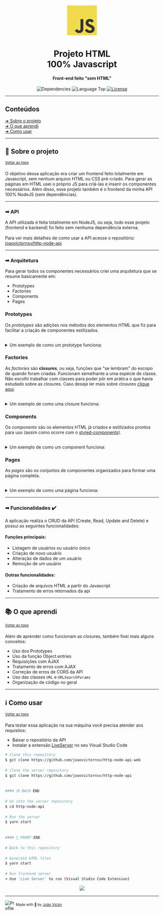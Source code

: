 <div align="center">
    <img src="https://raw.githubusercontent.com/devicons/devicon/master/icons/javascript/javascript-original.svg" width="100" />
    <h1>
        Projeto HTML<br>
        100% Javascript
    </h1>
    <h4>
        Front-end feito "sem HTML"
    </h4> 
    <img  alt="Dependencies"  src=https://img.shields.io/badge/dependecies-0-brightgreen.svg?style=flat-square">
    <img  alt="Language Top"  src="https://img.shields.io/github/languages/top/joaovictornsv/http-node-api-web">
     <a  href="https://github.com/joaovictornsv/http-node-api-web/blob/master/LICENSE">
        <img  alt="License"  src="https://img.shields.io/github/license/joaovictornsv/http-node-api-web">
    </a>
</div>

---

<h2 id="conteudos">Conteúdos</h2>

[➜ Sobre o projeto](#mag_right-sobre-o-projeto)<br>
[➜ O que aprendi](#books-o-que-aprendi)<br>
[➜ Como usar](#information_source-como-usar)<br>

---

## :mag_right: Sobre o projeto

<sup>[Voltar ao topo](#conteudos)</sup><br>

O objetivo dessa aplicação era criar um frontend feito totalmente em Javascript, sem nenhum arquivo HTML ou CSS pré-criado. Para gerar as páginas em HTML usei o próprio JS para criá-las e inserir os componentes necessários. Além disso, esse projeto também é o frontend da minha API 100% NodeJS (sem dependências).

---

### ➡ API
A API utilizada é feita totalmente em NodeJS, ou seja, todo esse projeto (frontend e backend) foi feito sem nenhuma dependência externa.
<br/><br/>
Para ver mais detalhes de como usar a API acesse o repositório: [joaovictornsv/http-node-api](https://github.com/joaovictornsv/http-node-api)

---

### ➡ Arquitetura
Para gerar todos os componentes necessários criei uma arquitetura que se resume basicamente em:
- Prototypes
- Factories
- Components
- Pages


### Prototypes
  Os *prototypes* são adições nos métodos dos elementos HTML que fiz para facilitar a criação de componentes estilizados.

  <br>

  <details>
    <summary>
      Um exemplo de como um prototype funciona:
    </summary>

```javascript
// Mudando a cor de um botao
const button = document.getElementById('btn')


// ❌ SEM PROTOTYPE
button.style.backgroundColor = 'blue'


// ✅ COM PROTOTYPE

// Criando uma função nova no prototype da tag 'button'
HTMLButtonElement.prototype.setCSS = function setCSS(new_css) {
  // add CSS in element
}

// Usando a função criada
button.setCSS({ color: 'blue'})

```
  </details>

### Factories
  As *factories* são **closures**, ou seja, funções que "se lembram" do escopo de quando foram criadas. Funcionam semelhante a uma espécie de classe. Não escolhi trabalhar com classes para poder pôr em prática o que havia estudado sobre as closures. Caso deseje ler mais sobre closures [clique aqui](https://developer.mozilla.org/pt-BR/docs/Web/JavaScript/Closures).
  
  <br>

  <details>
    <summary>
      Um exemplo de como uma closure funciona:
    </summary>
      
```javascript
// Cria um botão escrito 'Botão 1'
const button1 = makeButton({ value: 'Botão 1' });

// Cria outro botão escrito 'Botão 2'
const button2 = makeButton({ value: 'Botão 2' });



// Muda a cor do texto do Botão 1 para azul
button1.setCSS({ color: 'blue' })

// Muda a cor do texto do Botão 1 para Vermelho
button1.setCSS({ color: 'red' });


// Ambos os botões tem seus escopos próprios
```

  </details>

### Components
  Os *components* são os elementos HTML já criados e estilizados prontos para uso (assim como ocorre com o [styled-components](https://styled-components.com/)).
  
  <br>

  <details>
    <summary>
      Um exemplo de como um component funciona:
    </summary>
      
```javascript
// Criação de um elemento 'h1'
const title = makeText({tag: 'h1', value: 'Título Princiapl'});

// Estilização do elemento
titleMain.setCSS({
  fontSize: '22px',
  color: 'black',
  fontFamily: 'Arial, sans-serif'
});

export default title;
```

  </details>

### Pages
  As *pages* são os conjuntos de componentes organizados para formar uma página completa.
  
  <br>

  <details>
    <summary>
      Um exemplo de como uma página funciona:
    </summary>
      
```javascript
// Criação de um elemento 'h1'
import header from './components/header.js'
import title from './components/title.js'
import subtitle from './components/subtitle.js'

function HomePage() {
  // Adicionando components na div 'header'
  header.append(title);
  header.append(subtitle);
}

export default HomePage;
```

  </details>

---

### ➡ Funcionalidades ✔️
A aplicação realiza o CRUD da API (Create, Read, Update and Delete) e possui as seguintes funcionalidades:

#### Funções principais:
- Listagem de usuários ou usuário único
- Criação de novo usuário
- Alteração de dados de um usuário
- Remoção de um usuário

#### Outras funcionalidades:
- Criação de arquivos HTML a partir do Javascript
- Tratamento de erros retornados da api

---

## :books: O que aprendi

<sup>[Voltar ao topo](#conteudos)</sup><br>

Além de aprender como funcionam as closures, também fixei mais alguns conceitos:

- Uso dos Prototypes
- Uso da função Object.entries
- Requisições com AJAX
- Tratamento de erros com AJAX
- Correção de erros de CORS da API
- Uso das classes `URL` e `URLSearchParams`
- Organização de código no geral

---

## :information_source: Como usar

<sup>[Voltar ao topo](#conteudos)</sup><br>

Para testar essa aplicação na sua máquina você precisa atender aos requisitos:
- Baixar o repositório da API
- Instalar a extensão [LiveServer](https://marketplace.visualstudio.com/items?itemName=ritwickdey.LiveServer) no seu Visual Studio Code


```bash
# Clone this repository
$ git clone https://github.com/joaovictornsv/http-node-api-web

# Clone the server repository
$ git clone https://github.com/joaovictornsv/http-node-api


#### 🟡 BACK-END

# Go into the server repository
$ cd http-node-api

# Run the server
$ yarn start


#### 🔵 FRONT-END

# Back to this repository

# Generate HTML files
$ yarn start

# Run frontend server
➜ Use 'Live Server' to run (Visual Studio Code Extension)
```

<div align="center">
    <img src="https://i.imgur.com/XMyEPXc.gif"/>
</div>

---

<div>
  <img align="left" src="https://i.imgur.com/ufUYAFh.png" width=35 alt="Profile"/>
  <sub>Made with 💙 by <a href="https://github.com/joaovictornsv">João Victor</a></sub>
</div>
